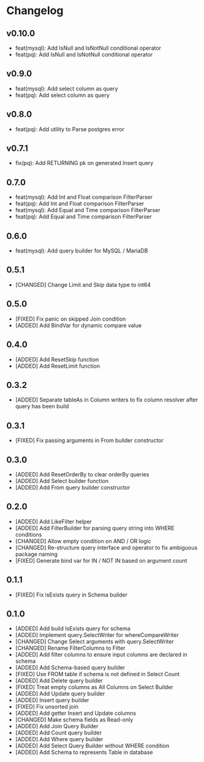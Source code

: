 # Changelog

## v0.10.0

- feat(mysql): Add IsNull and IsNotNull conditional operator
- feat(pq): Add IsNull and IsNotNull conditional operator

## v0.9.0

- feat(mysql): Add select column as query
- feat(pq): Add select column as query

## v0.8.0

- feat(pq): Add utility to Parse postgres error

## v0.7.1

- fix(pq): Add RETURNING pk on generated Insert query

## 0.7.0

- feat(mysql): Add Int and Float comparison FilterParser
- feat(pq): Add Int and Float comparison FilterParser
- feat(mysql): Add Equal and Time comparison FilterParser
- feat(pq): Add Equal and Time comparison FilterParser

## 0.6.0

- feat(mysql): Add query builder for MySQL / MariaDB

## 0.5.1

- [CHANGED] Change Limit and Skip data type to int64

## 0.5.0

- [FIXED] Fix panic on skipped Join condition
- [ADDED] Add BindVar for dynamic compare value

## 0.4.0

- [ADDED] Add ResetSkip function
- [ADDED] Add ResetLimit function

## 0.3.2

- [ADDED] Separate tableAs in Column writers to fix column resolver after query has been build

## 0.3.1

- [FIXED] Fix passing arguments in From builder constructor

## 0.3.0

- [ADDED] Add ResetOrderBy to clear orderBy queries
- [ADDED] Add Select builder function
- [ADDED] Add From query builder constructor

## 0.2.0

- [ADDED] Add LikeFilter helper
- [ADDED] Add FilterBuilder for parsing query string into WHERE conditions
- [CHANGED] Allow empty condition on AND / OR logic
- [CHANGED] Re-structure query interface and operator to fix ambiguous package naming 
- [FIXED] Generate bind var for IN / NOT IN based on argument count

## 0.1.1

- [FIXED] Fix isExists query in Schema builder

## 0.1.0

- [ADDED] Add build IsExists query for schema
- [ADDED] Implement query.SelectWriter for whereCompareWriter
- [CHANGED] Change Select arguments with query.SelectWriter
- [CHANGED] Rename FilterColumns to Filter
- [ADDED] Add filter columns to ensure input columns are declared in schema
- [ADDED] Add Schema-based query builder
- [FIXED] Use FROM table if schema is not defined in Select Count
- [ADDED] Add Delete query builder
- [FIXED] Treat empty columns as All Columns on Select Builder
- [ADDED] Add Update query builder
- [ADDED] Insert query builder
- [FIXED] Fix unsorted join
- [ADDED] Add getter Insert and Update columns
- [CHANGED] Make schema fields as Read-only
- [ADDED] Add Join Query Builder
- [ADDED] Add Count query builder
- [ADDED] Add Where query builder
- [ADDED] Add Select Query Builder without WHERE condition
- [ADDED] Add Schema to represents Table in database
